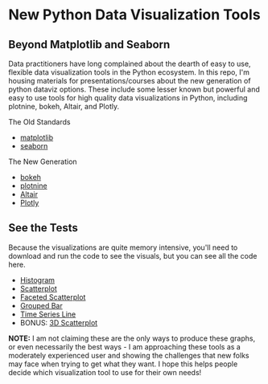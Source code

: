 # New Python Data Visualization Tools
## Beyond Matplotlib and Seaborn

Data practitioners have long complained about the dearth of easy to use, flexible data visualization tools in the Python ecosystem. In this repo, I'm housing materials for presentations/courses about the new generation of python dataviz options. These include some lesser known but powerful and easy to use tools for high quality data visualizations in Python, including plotnine, bokeh, Altair, and Plotly. 

The Old Standards
* [matplotlib](https://matplotlib.org/)
* [seaborn](https://seaborn.pydata.org/)

The New Generation
* [bokeh](https://docs.bokeh.org/en/latest/index.html)
* [plotnine](https://plotnine.readthedocs.io/en/stable/)
* [Altair](https://altair-viz.github.io/)
* [Plotly](https://plotly.com/python/)


## See the Tests

Because the visualizations are quite memory intensive, you'll need to download and run the code to see the visuals, but you can see all the code here.

* [Histogram](histogram.ipynb)
* [Scatterplot](scatter.ipynb)
* [Faceted Scatterplot](facets.ipynb)
* [Grouped Bar](groupbar.ipynb)
* [Time Series Line](timeline.ipynb)
* BONUS: [3D Scatterplot](scatter3d.ipynb)

**NOTE:** I am not claiming these are the only ways to produce these graphs, or even necessarily the best ways - I am approaching these tools as a moderately experienced user and showing the challenges that new folks may face when trying to get what they want. I hope this helps people decide which visualization tool to use for their own needs!

